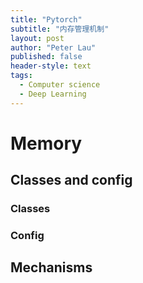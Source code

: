 ```yaml
---
title: "Pytorch"
subtitle: "内存管理机制"
layout: post
author: "Peter Lau"
published: false
header-style: text
tags:
  - Computer science
  - Deep Learning
---
```


# Memory

## Classes and config

### Classes

### Config

## Mechanisms
